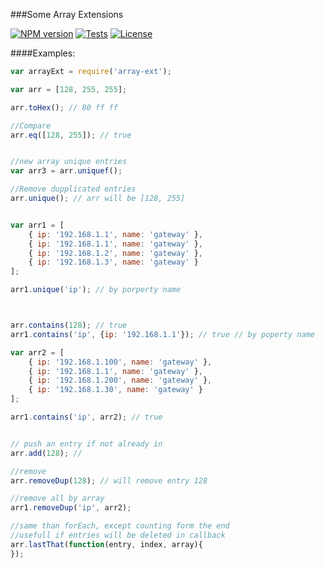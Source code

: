 ###Some Array Extensions 

[![NPM version](http://img.shields.io/npm/v/array-ext.svg)](https://www.npmjs.com/package/array-ext)
[![Tests](http://img.shields.io/travis/soef/array-ext/master.svg)](https://travis-ci.org/soef/array-ext)
[![License](https://img.shields.io/badge/license-MIT-blue.svg?style=flat)](https://github.com/soef/array-ext/blob/master/LICENSE)

####Examples:

```js
var arrayExt = require('array-ext');

var arr = [128, 255, 255];

arr.toHex(); // 80 ff ff

//Compare
arr.eq([128, 255]); // true


//new array unique entries
var arr3 = arr.uniquef();

//Remove dupplicated entries
arr.unique(); // arr will be [128, 255]


var arr1 = [
    { ip: '192.168.1.1', name: 'gateway' },
    { ip: '192.168.1.1', name: 'gateway' },
    { ip: '192.168.1.2', name: 'gateway' },
    { ip: '192.168.1.3', name: 'gateway' }
];

arr1.unique('ip'); // by porperty name



arr.contains(128); // true
arr1.contains('ip', {ip: '192.168.1.1'}); // true // by poperty name

var arr2 = [
    { ip: '192.168.1.100', name: 'gateway' },
    { ip: '192.168.1.1', name: 'gateway' },
    { ip: '192.168.1.200', name: 'gateway' },
    { ip: '192.168.1.30', name: 'gateway' }
];

arr1.contains('ip', arr2); // true


// push an entry if not already in
arr.add(128); //

//remove 
arr.removeDup(128); // will remove entry 128

//remove all by array
arr1.removeDup('ip', arr2);

//same than forEach, except counting form the end
//usefull if entries will be deleted in callback
arr.lastThat(function(entry, index, array){
});
```